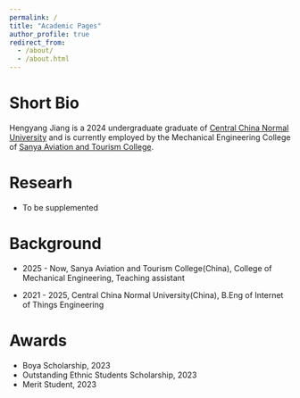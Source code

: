 ```yaml
---
permalink: /
title: "Academic Pages"
author_profile: true
redirect_from: 
  - /about/
  - /about.html
---
```

# Short Bio
Hengyang Jiang is a 2024 undergraduate graduate of [Central China Normal University](https://www.ccnu.edu.cn/) and is currently employed by the Mechanical Engineering College of [Sanya Aviation and Tourism College](https://www.hnasatc.edu.cn/).
# Researh
- To be supplemented
# Background
- 2025 - Now, Sanya Aviation and Tourism College(China), College of Mechanical Engineering, Teaching assistant

- 2021 - 2025, Central China Normal University(China), B.Eng of Internet of Things Engineering
# Awards
- Boya Scholarship, 2023
- Outstanding Ethnic Students Scholarship, 2023
- Merit Student, 2023